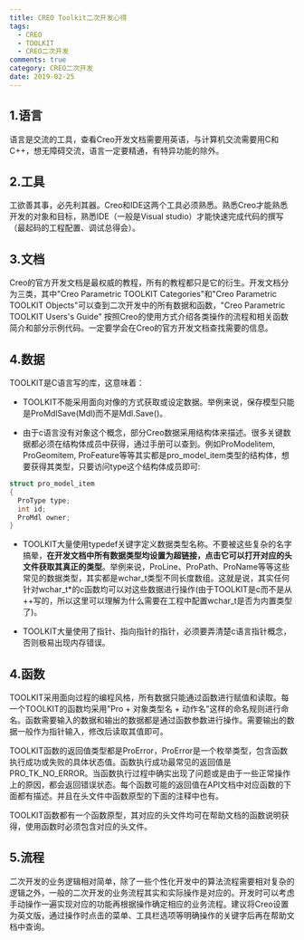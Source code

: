 ```yaml
---
title: CREO Toolkit二次开发心得
tags:
  - CREO
  - TOOLKIT
  - CREO二次开发
comments: true
category: CREO二次开发
date: 2019-02-25
---
```



## 1.语言

语言是交流的工具，查看Creo开发文档需要用英语，与计算机交流需要用C和C++，想无障碍交流，语言一定要精通，有特异功能的除外。

## 2.工具

工欲善其事，必先利其器。Creo和IDE这两个工具必须熟悉。熟悉Creo才能熟悉开发的对象和目标，熟悉IDE（一般是Visual studio）才能快速完成代码的撰写（最起码的工程配置、调试总得会）。

## 3.文档

Creo的官方开发文档是最权威的教程，所有的教程都只是它的衍生。开发文档分为三类，其中"Creo Parametric TOOLKIT Categories"和"Creo Parametric TOOLKIT Objects"可以查到二次开发中的所有数据和函数，"Creo Parametric TOOLKIT Users's Guide" 按照Creo的使用方式介绍各类操作的流程和相关函数简介和部分示例代码。一定要学会在Creo的官方开发文档查找需要的信息。

## 4.数据

TOOLKIT是C语言写的库，这意味着：

- TOOLKIT不能采用面向对像的方式获取或设定数据。举例来说，保存模型只能是ProMdlSave(Mdl)而不是Mdl.Save()。

- 由于c语言没有对象这个概念，部分Creo数据采用结构体来描述。很多关键数据都必须在结构体成员中获得，通过手册可以查到。例如ProModelitem, ProGeomitem,  ProFeature等等其实都是pro_model_item类型的结构体，想要获得其类型，只要访问type这个结构体成员即可:

```c
struct pro_model_item
{
  ProType type;
  int id;
  ProMdl owner;
}
```

- TOOLKIT大量使用typedef关键字定义数据类型名称。不要被这些复杂的名字搞晕，**在开发文档中所有数据类型均设置为超链接，点击它可以打开对应的头文件获取其真正的类型**。举例来说，ProLine、ProPath、ProName等等这些常见的数据类型，其实都是wchar_t类型不同长度数组。这就是说，其实任何针对wchar_t*的c函数均可以对这些数据进行操作(由于TOOLKIT是c而不是从++写的，所以这里可以理解为什么需要在工程中配置wchar_t是否为内置类型了)。

- TOOLKIT大量使用了指针、指向指针的指针，必须要弄清楚c语言指针概念，否则极易出现内存错误。

## 4.函数

TOOLKIT采用面向过程的编程风格，所有数据只能通过函数进行赋值和读取。每一个TOOLKIT的函数均采用"Pro + 对象类型名 + 动作名"这样的命名规则进行命名。函数需要输入的数据和输出的数据都是通过函数参数进行操作。需要输出的数据一般作为指针输入，修改后读取其值即可。

TOOLKIT函数的返回值类型都是ProError，ProError是一个枚举类型，包含函数执行成功或失败的具体状态值。函数执行成功最常见的返回值是PRO_TK_NO_ERROR。当函数执行过程中确实出现了问题或是由于一些正常操作上的原因，都会返回错误状态。每个函数可能的返回值在API文档中对应函数的下面都有描述。并且在头文件中函数原型的下面的注释中也有。

TOOLKIT函数都有一个函数原型，其对应的头文件均可在帮助文档的函数说明获得，使用函数时必须包含对应的头文件。

## 5.流程

二次开发的业务逻辑相对简单，除了一些个性化开发中的算法流程需要相对复杂的逻辑之外，一般的二次开发的业务流程其实和实际操作是对应的。开发时可以考虑手动操作一遍实现对应的功能再根据操作确定相应的业务流程。建议将Creo设置为英文版，通过操作时点击的菜单、工具栏选项等明确操作的关键字后再在帮助文档中查询。